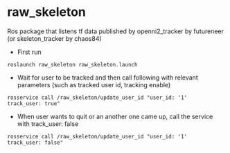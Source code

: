 # raw_skeleton
Ros package that listens tf data published by openni2_tracker by futureneer (or skeleton_tracker by chaos84)
+ First run
```
roslaunch raw_skeleton raw_skeleton.launch
```
+ Wait for user to be tracked and then call following with relevant parameters (such as tracked user id, tracking enable)
```
rosservice call /raw_skeleton/update_user_id "user_id: '1'
track_user: true" 
```
+ When user wants to quit or an another one came up, call the service with track_user: false
```
rosservice call /raw_skeleton/update_user_id "user_id: '1'
track_user: false" 
```
